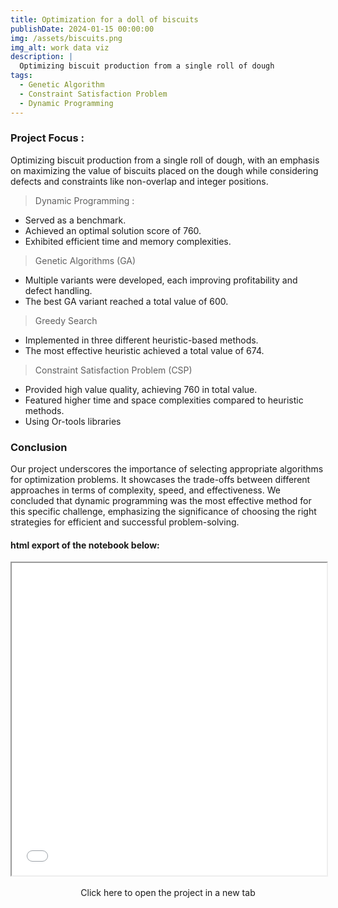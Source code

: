 ```yaml
---
title: Optimization for a doll of biscuits
publishDate: 2024-01-15 00:00:00
img: /assets/biscuits.png
img_alt: work data viz
description: |
  Optimizing biscuit production from a single roll of dough
tags:
  - Genetic Algorithm
  - Constraint Satisfaction Problem
  - Dynamic Programming
---
```







### Project Focus :

Optimizing biscuit production from a single roll of dough, with an emphasis on maximizing the value of biscuits placed on the dough while considering defects and constraints like non-overlap and integer positions.

> Dynamic Programming :

- Served as a benchmark.
- Achieved an optimal solution score of 760.
- Exhibited efficient time and memory complexities.

>  Genetic Algorithms (GA)

- Multiple variants were developed, each improving profitability and defect handling.
- The best GA variant reached a total value of 600.

>  Greedy Search

- Implemented in three different heuristic-based methods.
- The most effective heuristic achieved a total value of 674.

>  Constraint Satisfaction Problem (CSP)

- Provided high value quality, achieving 760 in total value.
- Featured higher time and space complexities compared to heuristic methods.
- Using Or-tools libraries

### Conclusion
Our project underscores the importance of selecting appropriate algorithms for optimization problems. It showcases the trade-offs between different approaches in terms of complexity, speed, and effectiveness. We concluded that dynamic programming was the most effective method for this specific challenge, emphasizing the significance of choosing the right strategies for efficient and successful problem-solving.



#### html export of the notebook below:



<iframe src="/assets/cookies.html" style="width:100%; height:500px;"></iframe>


<!-- Le bouton avec une classe spécifique -->
<a href="/assets/cookies.html" target="_blank" class="mon-bouton">
  Click here to open the project in a new tab
</a>

<style>
  /* Style spécifique pour le bouton avec la classe "mon-bouton" */
  .mon-bouton {
    position: relative;
    display: flex;
    place-content: center;
    text-align: center;
    padding: 0.56em 2em;
    gap: 0.8em;
    color: var(--accent-text-over);
    text-decoration: none;
    line-height: 1.1;
    border-radius: 999rem;
    overflow: hidden;
    background: var(--gradient-accent-orange);
    box-shadow: var(--shadow-md);
    white-space: nowrap;
  }

  @media (min-width: 20em) {
    .mon-bouton {
      font-size: var(--text-lg);
    }
  }

  /* Overlay pour les effets au survol */
  .mon-bouton::after {
    content: '';
    position: absolute;
    inset: 0;
    pointer-events: none;
    transition: background-color var(--theme-transition);
    mix-blend-mode: overlay;
  }

  .mon-bouton:focus::after,
  .mon-bouton:hover::after {
    background-color: hsla(var(--gray-999-basis), 0.3);
  }

  @media (min-width: 50em) {
    .mon-bouton {
      padding: 1.125rem 2.5rem;
      font-size: var(--text-xl);
    }
  }
</style>




